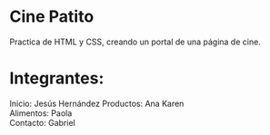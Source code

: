 # Cine Patito
Practica de HTML y CSS, creando un portal de una página de cine.  

# Integrantes:

Inicio: Jesús Hernández 
Productos: Ana Karen  
Alimentos: Paola  
Contacto: Gabriel  


